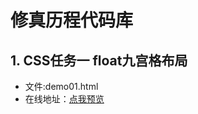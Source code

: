 # 修真历程代码库

## 1. CSS任务一 float九宫格布局
  - 文件:demo01.html
  - 在线地址：[点我预览](http://118.89.157.41/CSS/demo01.html)